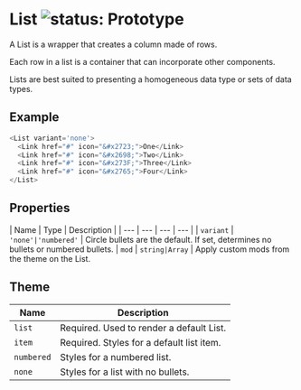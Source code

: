 # List ![status: Prototype](https://img.shields.io/badge/status-prototype-orange.svg)

A List is a wrapper that creates a column made of rows.

Each row in a list is a container that can incorporate other components.

Lists are best suited to presenting a homogeneous data type or sets of data types.

## Example

```javascript
<List variant='none'>
  <Link href="#" icon="&#x2723;">One</Link>
  <Link href="#" icon="&#x2698;">Two</Link>
  <Link href="#" icon="&#x273F;">Three</Link>
  <Link href="#" icon="&#x2765;">Four</Link>
</List>
```
## Properties

| Name | Type | Description |
| --- | --- | --- | --- |
| `variant` | <code>'none'&#124;'numbered'</code> | Circle bullets are the default. If set, determines no bullets or numbered bullets.
| `mod` | <code>string&#124;Array<string></code> | Apply custom mods from the theme on the List.

## Theme

| Name | Description |
| ---  | ----------- |
| `list` | Required. Used to render a default List. |
| `item` | Required. Styles for a default list item. |
| `numbered` | Styles for a numbered list. |
| `none` | Styles for a list with no bullets. |
